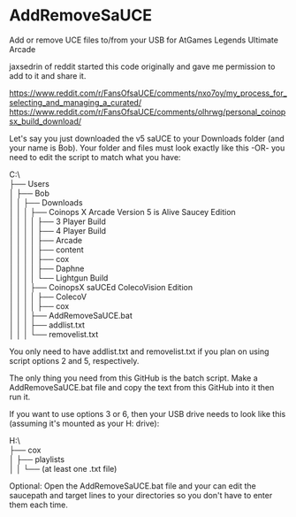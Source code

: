 # AddRemoveSaUCE
Add or remove UCE files to/from your USB for AtGames Legends Ultimate Arcade

jaxsedrin of reddit started this code originally and gave me permission to add to it and share it.

https://www.reddit.com/r/FansOfsaUCE/comments/nxo7oy/my_process_for_selecting_and_managing_a_curated/
https://www.reddit.com/r/FansOfsaUCE/comments/olhrwg/personal_coinopsx_build_download/

Let's say you just downloaded the v5 saUCE to your Downloads folder (and your name is Bob).
Your folder and files must look exactly like this -OR- you need to edit the script to match what you have:

C:\  
├── Users  
│   ├── Bob  
│   │   ├── Downloads  
│   │   │   ├── Coinops X Arcade Version 5 is Alive Saucey Edition  
│   │   │   │   ├── 3 Player Build  
│   │   │   │   ├── 4 Player Build  
│   │   │   │   ├── Arcade  
│   │   │   │   ├── content  
│   │   │   │   ├── cox  
│   │   │   │   ├── Daphne  
│   │   │   │   └── Lightgun Build  
│   │   │   ├── CoinopsX saUCEd ColecoVision Edition  
│   │   │   │   ├── ColecoV  
│   │   │   │   ├── cox  
│   │   │   ├── AddRemoveSaUCE.bat  
│   │   │   ├── addlist.txt  
│   │   │   └── removelist.txt  

You only need to have addlist.txt and removelist.txt if you plan on using script options 2 and 5, respectively.

The only thing you need from this GitHub is the batch script.  Make a AddRemoveSaUCE.bat file and copy the text from this GitHub into it then run it.

If you want to use options 3 or 6, then your USB drive needs to look like this (assuming it's mounted as your H: drive):

H:\  
├── cox  
│   ├── playlists  
│   │   └── (at least one .txt file)  


Optional: Open the AddRemoveSaUCE.bat file and your can edit the saucepath and target lines to your directories so you don't have to enter them each time.
